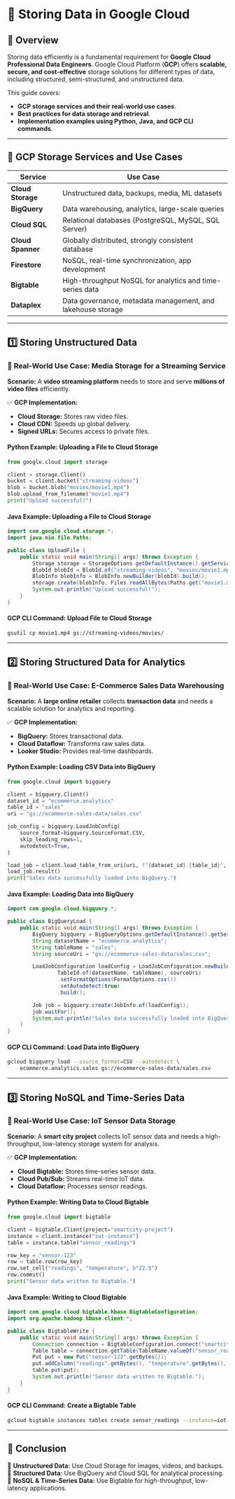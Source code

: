 # 📌 Storing Data in Google Cloud

## 🔹 Overview
Storing data efficiently is a fundamental requirement for **Google Cloud Professional Data Engineers**. Google Cloud Platform (**GCP**) offers **scalable, secure, and cost-effective** storage solutions for different types of data, including structured, semi-structured, and unstructured data.

This guide covers:
- **GCP storage services and their real-world use cases**.
- **Best practices for data storage and retrieval**.
- **Implementation examples using Python, Java, and GCP CLI commands**.

---

## 🔹 **GCP Storage Services and Use Cases**

| **Service**         | **Use Case** |
|--------------------|------------------------------------------------|
| **Cloud Storage**  | Unstructured data, backups, media, ML datasets |
| **BigQuery**       | Data warehousing, analytics, large-scale queries |
| **Cloud SQL**      | Relational databases (PostgreSQL, MySQL, SQL Server) |
| **Cloud Spanner**  | Globally distributed, strongly consistent database |
| **Firestore**      | NoSQL, real-time synchronization, app development |
| **Bigtable**       | High-throughput NoSQL for analytics and time-series data |
| **Dataplex**       | Data governance, metadata management, and lakehouse storage |

---

## 1️⃣ **Storing Unstructured Data**
### 💼 **Real-World Use Case: Media Storage for a Streaming Service**
**Scenario:** A **video streaming platform** needs to store and serve **millions of video files** efficiently.

✅ **GCP Implementation:**
- **Cloud Storage:** Stores raw video files.
- **Cloud CDN:** Speeds up global delivery.
- **Signed URLs:** Secures access to private files.

#### **Python Example: Uploading a File to Cloud Storage**
```python
from google.cloud import storage

client = storage.Client()
bucket = client.bucket("streaming-videos")
blob = bucket.blob("movies/movie1.mp4")
blob.upload_from_filename("movie1.mp4")
print("Upload successful!")
```

#### **Java Example: Uploading a File to Cloud Storage**
```java
import com.google.cloud.storage.*;
import java.nio.file.Paths;

public class UploadFile {
    public static void main(String[] args) throws Exception {
        Storage storage = StorageOptions.getDefaultInstance().getService();
        BlobId blobId = BlobId.of("streaming-videos", "movies/movie1.mp4");
        BlobInfo blobInfo = BlobInfo.newBuilder(blobId).build();
        storage.create(blobInfo, Files.readAllBytes(Paths.get("movie1.mp4")));
        System.out.println("Upload successful!");
    }
}
```

#### **GCP CLI Command: Upload File to Cloud Storage**
```sh
gsutil cp movie1.mp4 gs://streaming-videos/movies/
```

---

## 2️⃣ **Storing Structured Data for Analytics**
### 💼 **Real-World Use Case: E-Commerce Sales Data Warehousing**
**Scenario:** A **large online retailer** collects **transaction data** and needs a scalable solution for analytics and reporting.

✅ **GCP Implementation:**
- **BigQuery:** Stores transactional data.
- **Cloud Dataflow:** Transforms raw sales data.
- **Looker Studio:** Provides real-time dashboards.

#### **Python Example: Loading CSV Data into BigQuery**
```python
from google.cloud import bigquery

client = bigquery.Client()
dataset_id = "ecommerce.analytics"
table_id = "sales"
uri = "gs://ecommerce-sales-data/sales.csv"

job_config = bigquery.LoadJobConfig(
    source_format=bigquery.SourceFormat.CSV,
    skip_leading_rows=1,
    autodetect=True,
)

load_job = client.load_table_from_uri(uri, f"{dataset_id}.{table_id}", job_config=job_config)
load_job.result()
print("Sales data successfully loaded into BigQuery.")
```

#### **Java Example: Loading Data into BigQuery**
```java
import com.google.cloud.bigquery.*;

public class BigQueryLoad {
    public static void main(String[] args) throws Exception {
        BigQuery bigquery = BigQueryOptions.getDefaultInstance().getService();
        String datasetName = "ecommerce.analytics";
        String tableName = "sales";
        String sourceUri = "gs://ecommerce-sales-data/sales.csv";

        LoadJobConfiguration loadConfig = LoadJobConfiguration.newBuilder(
                TableId.of(datasetName, tableName), sourceUri)
                .setFormatOptions(FormatOptions.csv())
                .setAutodetect(true)
                .build();

        Job job = bigquery.create(JobInfo.of(loadConfig));
        job.waitFor();
        System.out.println("Sales data successfully loaded into BigQuery.");
    }
}
```

#### **GCP CLI Command: Load Data into BigQuery**
```sh
gcloud bigquery load --source_format=CSV --autodetect \
    ecommerce.analytics.sales gs://ecommerce-sales-data/sales.csv
```

---

## 3️⃣ **Storing NoSQL and Time-Series Data**
### 💼 **Real-World Use Case: IoT Sensor Data Storage**
**Scenario:** A **smart city project** collects IoT sensor data and needs a high-throughput, low-latency storage system for analysis.

✅ **GCP Implementation:**
- **Cloud Bigtable:** Stores time-series sensor data.
- **Cloud Pub/Sub:** Streams real-time IoT data.
- **Cloud Dataflow:** Processes sensor readings.

#### **Python Example: Writing Data to Cloud Bigtable**
```python
from google.cloud import bigtable

client = bigtable.Client(project="smartcity-project")
instance = client.instance("iot-instance")
table = instance.table("sensor_readings")

row_key = "sensor-123"
row = table.row(row_key)
row.set_cell("readings", "temperature", b"22.5")
row.commit()
print("Sensor data written to Bigtable.")
```

#### **Java Example: Writing to Cloud Bigtable**
```java
import com.google.cloud.bigtable.hbase.BigtableConfiguration;
import org.apache.hadoop.hbase.client.*;

public class BigtableWrite {
    public static void main(String[] args) throws Exception {
        Connection connection = BigtableConfiguration.connect("smartcity-project", "iot-instance");
        Table table = connection.getTable(TableName.valueOf("sensor_readings"));
        Put put = new Put("sensor-123".getBytes());
        put.addColumn("readings".getBytes(), "temperature".getBytes(), "22.5".getBytes());
        table.put(put);
        System.out.println("Sensor data written to Bigtable.");
    }
}
```

#### **GCP CLI Command: Create a Bigtable Table**
```sh
gcloud bigtable instances tables create sensor_readings --instance=iot-instance
```

---

## 📌 Conclusion
🔹 **Unstructured Data:** Use Cloud Storage for images, videos, and backups.
🔹 **Structured Data:** Use BigQuery and Cloud SQL for analytical processing.
🔹 **NoSQL & Time-Series Data:** Use Bigtable for high-throughput, low-latency applications.
